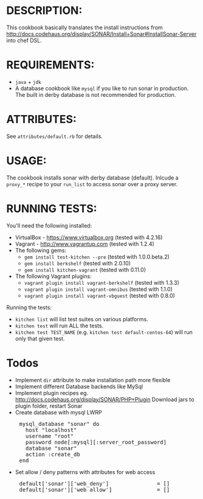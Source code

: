 # DESCRIPTION:

This cookbook basically translates the install instructions from http://docs.codehaus.org/display/SONAR/Install+Sonar#InstallSonar-Server into chef DSL.

# REQUIREMENTS:

* `java` + `jdk`
* A database cookbook like `mysql` if you like to run sonar in production.
The built in derby database is not recommended for production.

# ATTRIBUTES:

See `attributes/default.rb` for details.

# USAGE:

The cookbook installs sonar with derby database (default).
Inlcude a `proxy_*` recipe to your `run_list` to access sonar over a proxy server.

# RUNNING TESTS:

You'll need the following installed:
* VirtualBox - https://www.virtualbox.org (tested with 4.2.16)
* Vagrant - http://www.vagrantup.com (tested with 1.2.4)
* The following gems:
  * `gem install test-kitchen --pre` (tested with 1.0.0.beta.2)
  * `gem install berkshelf` (tested with 2.0.10)
  * `gem install kitchen-vagrant` (tested with 0.11.0)
* The following Vagrant plugins:
  * `vagrant plugin install vagrant-berkshelf` (tested with 1.3.3)
  * `vagrant plugin install vagrant-omnibus` (tested with 1.1.0)
  * `vagrant plugin install vagrant-vbguest` (tested with 0.8.0)

Running the tests:
* `kitchen list` will list test suites on various platforms.
* `kitchen test` will run ALL the tests.
* `kitchen test TEST_NAME` (e.g. `kitchen test default-centos-64`) will run only that given test.

# Todos

* Implement `dir` attribute to make installation path more flexible
* Implement different Database backends like MySql
* Implement plugin recipes eg. http://docs.codehaus.org/display/SONAR/PHP+Plugin
  Download jars to plugin folder, restart Sonar
* Create database with mysql LWRP
<pre>
	mysql_database "sonar" do
	  host "localhost"
	  username "root"
	  password node[:mysql][:server_root_password]
	  database "sonar"
	  action :create_db
	end
</pre>
* Set allow / deny patterns with attributes for web access
<pre>
	default['sonar']['web_deny']               = []
	default['sonar']['web_allow']              = []
</pre>
